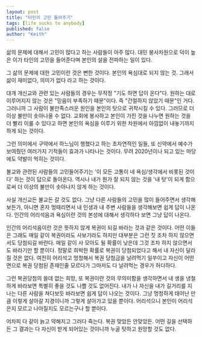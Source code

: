 ```yaml
---
layout: post
title: "타인의 고민 들어주기"
tags: [life sucks to anybody]
published: false
author: "Keith"
---
```


삶의 문제에 대해서 고민이 많다고 하는 사람들이 아주 많다. 대민 봉사차원으로 덕이 높은 이가 타인의 고민을 들어준다며 본인의 설을 전파하는 일이 있다. 

그 삶의 문제에 대한 고민이란 것은 뻔한 것이다. 본인의 욕심대로 되지 않는 것. 그래서 삶이 재미없다, 의미가 없다 라고 하는 것이다. 

대개 개신교와 관련 있는 사람들의 경우는 무작정 "기도 하면 답이 온다"다. 원하는 대로 이루어지지 않는 것은 "믿음이 부족하기 때문"이다. 즉 "간절하지 않았기 때문"인 거다. 그러니까 그 사람이 불만족스러운 원인을 본인의 탓으로 귀착시킬 수 있다. 그러므로 더 이상 불만이 솟아나올 수 없다. 교회에 봉사하고 본인이 가진 것을 나누면 원하는 것을 더 빨리 이룰 수 있다고 하면 본인의 욕심을 이루기 위한 차원에서 아낌없이 내놓기까지 하게 되는 것이다.

그런 의미에서 구약에서 하느님이 행했다고 하는 초자연적인 일들, 또 신약에서 예수가 보여줬던 여러가지 기적들이 효과가 나타나는 것이다. 무려 2020년이나 되고 있는 마당에도 약발이 먹히는 것이다. 

불교와 관련된 사람들의 고민들어주기는 '이 모든 고통이 네 욕심/생각에서 비롯된 것이다' 하는 것이 답으로 돌아온다. 역시나 내가 뭔가 잘 되지 않는 것을 '내 탓'이 되게 함으로써 더 이상의 불만이 솟아나지 않게 하는 것이다. 

사실 개신교든 불교든 갈 것도 없다. 그냥 다른 사람들의 고민을 많이 들어주면서 생각해보든가, 아니면 혼자 멍때리면서 내 인생과 내 주변 사람들을 생각해보면 쉽게 답이 나온다. 인간의 어리석음과 욕심이란 것의 본성에 대해서 생각하다 보면 그냥 답이 나온다. 

인간의 어리석음이란 것은 뜻하지 않게 복권이 되길 바라는 것과 같은 것이다. 어떤 이들은 그래도 매일 같이 복권이라도 사보기라도 하지만 대부분은 그런 짓 조차 하지 않으면서도 당첨되길 바란다. 매일 같이 사 모아도 될 확률이 낮은데 그것 조차 하지 않으면서도 바라기만 할 뿐이다. 정말로 희박한 확률로 복권이 당첨되었다고 해서 내 자신이 달라질 것은 없다. 여전히 어리석고 멍청해서 복권 당첨금을 날려먹기 일쑤이고 자신이 어떤 면으로 복권 당첨된 존재인줄 모르다가 그마저도 다 날려먹는 경우가 허다하다. 

그런 복권당첨의 쓸데 없는 희망, 또 복권이란 것의 무의미함을 생각하면서 내 생을 냉철하게 바라보면 특별히 좋을 것도 나쁠 것도 없어진다. 내가 나 자신을 내가 길거리를 지나는 다른 사람을 쳐다보듯 바라보면 쉽게 답이 나오는 것이다. 그냥 멍청하게 태어난 만큼 이렇게 살아갈 지경이니까 그렇게 살아가고 있을 뿐이다. 어리석으니 본인이 어리석은지 모르고 나아질지도 모르는구나 할 뿐이다. 

어차피 다 같이 늙고 약해지고 그러다 죽는다. 복권 맞았든 안맞았든. 어떤 길을 선택하든 그 결과는 다 자신이 받게 되어있는 것이니까 누굴 탓하고 원망할 것도 없다. 